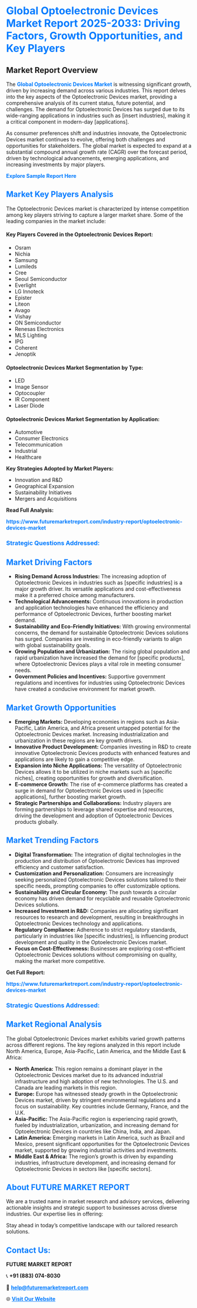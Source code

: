 <h1 style="color: #007BFF;">Global Optoelectronic Devices Market Report 2025-2033: Driving Factors, Growth Opportunities, and Key Players</h1>

<section id="overview">
<h2>Market Report Overview</h2>
<p>The <a href="https://www.futuremarketreport.com/industry-report/optoelectronic-devices-market" style="color: #007BFF; text-decoration: none;"><strong>Global Optoelectronic Devices Market</strong></a> is witnessing significant growth, driven by increasing demand across various industries. This report delves into the key aspects of the Optoelectronic Devices market, providing a comprehensive analysis of its current status, future potential, and challenges. The demand for Optoelectronic Devices has surged due to its wide-ranging applications in industries such as [insert industries], making it a critical component in modern-day [applications].</p>
<p>As consumer preferences shift and industries innovate, the Optoelectronic Devices market continues to evolve, offering both challenges and opportunities for stakeholders. The global market is expected to expand at a substantial compound annual growth rate (CAGR) over the forecast period, driven by technological advancements, emerging applications, and increasing investments by major players.</p>
</section>

<section id="overview">
<p><a href="https://www.futuremarketreport.com/request-sample/reportId=58834" style="color: #007BFF; text-decoration: none;"><strong>Explore Sample Report Here</strong></a></p>
</section>

<section id="key-players">
<h2 style="color: #007BFF;">Market Key Players Analysis</h2>
<p>The Optoelectronic Devices market is characterized by intense competition among key players striving to capture a larger market share. Some of the leading companies in the market include:</p>
<h4>Key Players Covered in the Optoelectronic Devices Report:</h4>
<ul><li>Osram</li><li>Nichia</li><li>Samsung</li><li>Lumileds</li><li>Cree</li><li>Seoul Semiconductor</li><li>Everlight</li><li>LG Innoteck</li><li>Epister</li><li>Liteon</li><li>Avago</li><li>Vishay</li><li>ON Semiconductor</li><li>Renesas Electronics</li><li>MLS Lighting</li><li>IPG</li><li>Coherent</li><li>Jenoptik</li></ul>
<h4>Optoelectronic Devices Market Segmentation by Type:</h4>
<ul><li>LED</li><li>Image Sensor</li><li>Optocoupler</li><li>IR Component</li><li>Laser Diode</li></ul>

<h4>Optoelectronic Devices Market Segmentation by Application:</h4>
<ul><li>Automotive</li><li>Consumer Electronics</li><li>Telecommunication</li><li>Industrial</li><li>Healthcare</li></ul>
<p><strong>Key Strategies Adopted by Market Players:</strong></p>
<ul>
<li>Innovation and R&D</li>
<li>Geographical Expansion</li>
<li>Sustainability Initiatives</li>
<li>Mergers and Acquisitions</li>
</ul>
</section>

<section>
<p><strong>Read Full Analysis: </strong></p><a href="https://www.futuremarketreport.com/industry-report/optoelectronic-devices-market" style="color: #007BFF; text-decoration: none;"><strong>https://www.futuremarketreport.com/industry-report/optoelectronic-devices-market</strong></a>
<h3 style="color: #007BFF;">Strategic Questions Addressed:</h3>
</section>

<section id="driving-factors">
<h2 style="color: #007BFF;">Market Driving Factors</h2>
<ul>
<li><strong>Rising Demand Across Industries:</strong> The increasing adoption of Optoelectronic Devices in industries such as [specific industries] is a major growth driver. Its versatile applications and cost-effectiveness make it a preferred choice among manufacturers.</li>
<li><strong>Technological Advancements:</strong> Continuous innovations in production and application technologies have enhanced the efficiency and performance of Optoelectronic Devices, further boosting market demand.</li>
<li><strong>Sustainability and Eco-Friendly Initiatives:</strong> With growing environmental concerns, the demand for sustainable Optoelectronic Devices solutions has surged. Companies are investing in eco-friendly variants to align with global sustainability goals.</li>
<li><strong>Growing Population and Urbanization:</strong> The rising global population and rapid urbanization have increased the demand for [specific products], where Optoelectronic Devices plays a vital role in meeting consumer needs.</li>
<li><strong>Government Policies and Incentives:</strong> Supportive government regulations and incentives for industries using Optoelectronic Devices have created a conducive environment for market growth.</li>
</ul>
</section>

<section id="growth-opportunities">
<h2 style="color: #007BFF;">Market Growth Opportunities</h2>
<ul>
<li><strong>Emerging Markets:</strong> Developing economies in regions such as Asia-Pacific, Latin America, and Africa present untapped potential for the Optoelectronic Devices market. Increasing industrialization and urbanization in these regions are key growth drivers.</li>
<li><strong>Innovative Product Development:</strong> Companies investing in R&D to create innovative Optoelectronic Devices products with enhanced features and applications are likely to gain a competitive edge.</li>
<li><strong>Expansion into Niche Applications:</strong> The versatility of Optoelectronic Devices allows it to be utilized in niche markets such as [specific niches], creating opportunities for growth and diversification.</li>
<li><strong>E-commerce Growth:</strong> The rise of e-commerce platforms has created a surge in demand for Optoelectronic Devices used in [specific applications], further boosting market growth.</li>
<li><strong>Strategic Partnerships and Collaborations:</strong> Industry players are forming partnerships to leverage shared expertise and resources, driving the development and adoption of Optoelectronic Devices products globally.</li>
</ul>
</section>

<section id="trending-factors">
<h2 style="color: #007BFF;">Market Trending Factors</h2>
<ul>
<li><strong>Digital Transformation:</strong> The integration of digital technologies in the production and distribution of Optoelectronic Devices has improved efficiency and customer satisfaction.</li>
<li><strong>Customization and Personalization:</strong> Consumers are increasingly seeking personalized Optoelectronic Devices solutions tailored to their specific needs, prompting companies to offer customizable options.</li>
<li><strong>Sustainability and Circular Economy:</strong> The push towards a circular economy has driven demand for recyclable and reusable Optoelectronic Devices solutions.</li>
<li><strong>Increased Investment in R&D:</strong> Companies are allocating significant resources to research and development, resulting in breakthroughs in Optoelectronic Devices technology and applications.</li>
<li><strong>Regulatory Compliance:</strong> Adherence to strict regulatory standards, particularly in industries like [specific industries], is influencing product development and quality in the Optoelectronic Devices market.</li>
<li><strong>Focus on Cost-Effectiveness:</strong> Businesses are exploring cost-efficient Optoelectronic Devices solutions without compromising on quality, making the market more competitive.</li>
</ul>
</section>

<section>
<p><strong>Get Full Report: </strong></p><a href="https://www.futuremarketreport.com/industry-report/optoelectronic-devices-market" style="color: #007BFF; text-decoration: none;"><strong>https://www.futuremarketreport.com/industry-report/optoelectronic-devices-market</strong></a>
<h3 style="color: #007BFF;">Strategic Questions Addressed:</h3>
</section>


<section id="regional-analysis">
<h2 style="color: #007BFF;">Market Regional Analysis</h2>
<p>The global Optoelectronic Devices market exhibits varied growth patterns across different regions. The key regions analyzed in this report include North America, Europe, Asia-Pacific, Latin America, and the Middle East & Africa:</p>
<ul>
<li><strong>North America:</strong> This region remains a dominant player in the Optoelectronic Devices market due to its advanced industrial infrastructure and high adoption of new technologies. The U.S. and Canada are leading markets in this region.</li>
<li><strong>Europe:</strong> Europe has witnessed steady growth in the Optoelectronic Devices market, driven by stringent environmental regulations and a focus on sustainability. Key countries include Germany, France, and the U.K.</li>
<li><strong>Asia-Pacific:</strong> The Asia-Pacific region is experiencing rapid growth, fueled by industrialization, urbanization, and increasing demand for Optoelectronic Devices in countries like China, India, and Japan.</li>
<li><strong>Latin America:</strong> Emerging markets in Latin America, such as Brazil and Mexico, present significant opportunities for the Optoelectronic Devices market, supported by growing industrial activities and investments.</li>
<li><strong>Middle East & Africa:</strong> The region’s growth is driven by expanding industries, infrastructure development, and increasing demand for Optoelectronic Devices in sectors like [specific sectors].</li>
</ul>
</section>

<footer>
<h2 style="color: #007BFF;">About FUTURE MARKET REPORT</h2>
<p>We are a trusted name in market research and advisory services, delivering actionable insights and strategic support to businesses across diverse industries. Our expertise lies in offering:</p>

<p>Stay ahead in today’s competitive landscape with our tailored research solutions.</p>

<h2 style="color: #007BFF;">Contact Us:</h2>
<p><strong>FUTURE MARKET REPORT</strong></p>
<p>📞 <strong>+91 (883) 074-8030</strong></p>
<p>📧 <strong><a href="mailto:help@futuremarketreport.com" style="color: #007BFF;">help@futuremarketreport.com</a></strong></p>
<p>🌐 <strong><a href="https://www.futuremarketreport.com/" style="color: #007BFF;">Visit Our Website</a></strong></p>
</footer>